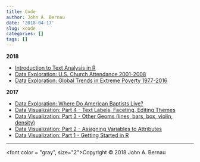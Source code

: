 ```yaml
---
title: Code
author: John A. Bernau
date: '2018-04-17'
slug: xcode
categories: []
tags: []
---
```


**2018**  

* [Introduction to Text Analysis in R](/code/text_analysis/)
* [Data Exploration: U.S. Church Attendance 2001-2008](/code/church_attendance/)
* [Data Exploration: Global Trends in Extreme Poverty 1977-2016](/code/wb_poverty/)  

**2017**  

* [Data Exploration: Where Do American Baptists Live?](/code/baylor/)  
* [Data Visualization: Part 4 - Text Labels, Faceting, Editing Themes](/code/dataviz4/)  
* [Data Visualization: Part 3 - Other Geoms (lines, bars, box, violin, density)](/code/dataviz3/)  
* [Data Visualization: Part 2 - Assigning Variables to Attributes](/code/dataviz2/)  
* [Data Visualization: Part 1 - Getting Started in R](/code/dataviz1/)

___

<font color = "gray", size="2">Copyright &copy; 2018 John A. Bernau</font>